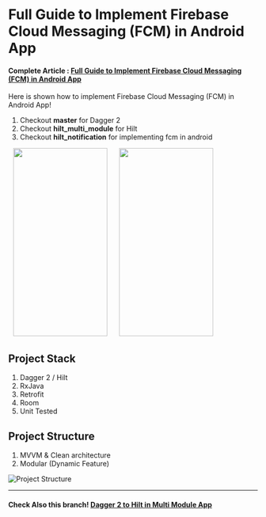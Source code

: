 # Full Guide to Implement Firebase Cloud Messaging (FCM) in Android App

#### Complete Article : [Full Guide to Implement Firebase Cloud Messaging (FCM) in Android App](https://www.katilijiwo.com/full-guide-to-implement-fcm/)


Here is shown how to implement Firebase Cloud Messaging (FCM) in Android App!

1. Checkout **master** for Dagger 2
2. Checkout **hilt_multi_module** for Hilt
3. Checkout **hilt_notification** for implementing fcm in android

<img src="https://firebasestorage.googleapis.com/v0/b/personalwebsite-cbad4.appspot.com/o/Fcm%2Fimgimg.png?alt=media&token=ba0fd3fe-6ea2-486c-9d28-c0f850c1557d" width="190" height="380" style="margin-left:10px"/>   <img src="https://firebasestorage.googleapis.com/v0/b/personalwebsite-cbad4.appspot.com/o/Dagger%202%20to%20Hilt%20In%20Multi%20Module%20App%2Fss22.png?alt=media&token=d1322791-7e5f-46cb-b753-5caac9a80fb3" width="190" height="380" style="margin-left:20px"/> 

## Project Stack
1. Dagger 2 / Hilt
2. RxJava
3. Retrofit
4. Room
5. Unit Tested

## Project Structure
1. MVVM & Clean architecture 
2. Modular (Dynamic Feature)

![Project Structure](https://firebasestorage.googleapis.com/v0/b/personalwebsite-cbad4.appspot.com/o/Dagger%202%20to%20Hilt%20In%20Multi%20Module%20App%2Fmovieapp%20(1).jpg?alt=media&token=b772f3eb-8ca4-4624-ac40-806eb3a7374d)

---

#### Check Also this branch! [Dagger 2 to Hilt in Multi Module App](https://www.katilijiwo.com/dagger-2-to-hilt-in-multi-module-app/)
